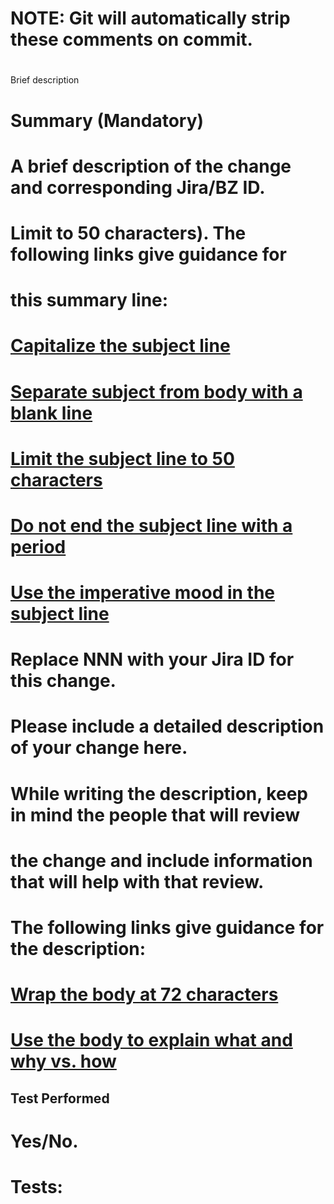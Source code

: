 # NOTE: Git will automatically strip these comments on commit.
#
Brief description

# Summary (Mandatory)
# A brief description of the change and corresponding Jira/BZ ID.
# Limit to 50 characters).  The following links give guidance for
# this summary line:
# [Capitalize the subject line](https://chris.beams.io/posts/git-commit/#capitalize)
# [Separate subject from body with a blank line](https://chris.beams.io/posts/git-commit/#separate)
# [Limit the subject line to 50 characters](https://chris.beams.io/posts/git-commit/#limit-50)
# [Do not end the subject line with a period](https://chris.beams.io/posts/git-commit/#end)
# [Use the imperative mood in the subject line](https://chris.beams.io/posts/git-commit/#imperative)
# Replace NNN with your Jira ID for this change.

# Please include a detailed description of your change here.
# While writing the description, keep in mind the people that will review
# the change and include information that will help with that review.
# The following links give guidance for the description:
# [Wrap the body at 72 characters](https://chris.beams.io/posts/git-commit/#wrap-72)
# [Use the body to explain what and why vs. how](https://chris.beams.io/posts/git-commit/#why-not-how)

Test Performed
--------------
# Yes/No.
# Tests:
